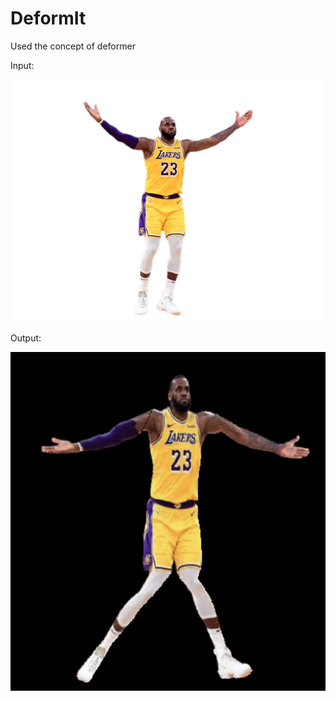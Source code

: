 # DeformIt

Used the concept of deformer

Input:

![](https://github.com/mifanbing/DeformIt/blob/main/lbj.png)

Output:

![](https://github.com/mifanbing/DeformIt/blob/main/output.png)
